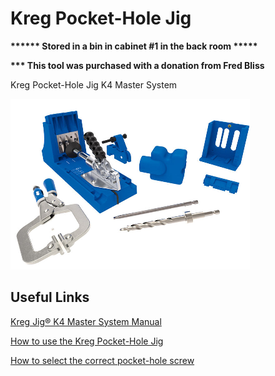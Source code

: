 # Kreg Pocket-Hole Jig

**\*\*\*\*\*\* Stored in a bin in cabinet \#1 in the back room \*\*\*\*\***

**\*\*\* This tool was purchased with a donation from Fred Bliss**

Kreg Pocket-Hole Jig K4 Master System  


![](../.gitbook/assets/image%20%28112%29.png)

## Useful Links

[Kreg Jig® K4 Master System Manual](https://drive.google.com/file/d/1HnoUuQYDdWZbxFf5PhyNjX-iu6UFYJCe/view?usp=sharing)

[How to use the Kreg Pocket-Hole Jig](https://youtu.be/ebCb70dcynA)

[How to select the correct pocket-hole screw](https://learn.kregtool.com/learn/how-to-select-right-pocket-hole-screw/)


